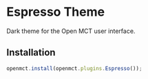 # Espresso Theme
Dark theme for the Open MCT user interface.

## Installation
```js
openmct.install(openmct.plugins.Espresso());
```